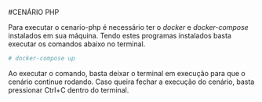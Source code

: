 #CENÁRIO PHP

Para executar o cenario-php é necessário ter o *docker* e *docker-compose* instalados em sua máquina. Tendo estes programas instalados basta executar os comandos abaixo no terminal.

```sh
# docker-compose up
```

Ao executar o comando, basta deixar o terminal em execução para que o cenário continue rodando. Caso queira fechar a execução do cenário, basta pressionar Ctrl+C dentro do terminal.